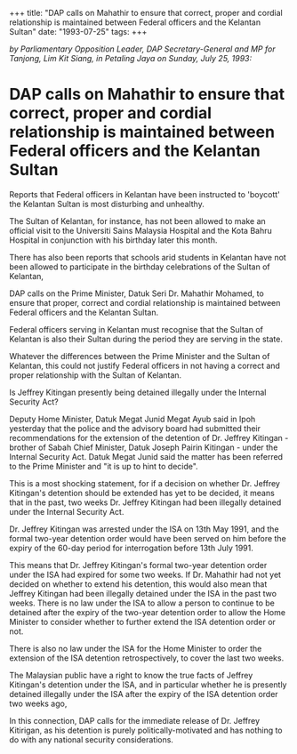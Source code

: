 +++ 
title: "DAP calls on Mahathir to ensure that correct, proper and cordial relationship is maintained between Federal officers and the KeIantan Sultan"
date: "1993-07-25"
tags:
+++

_by Parliamentary Opposition Leader, DAP Secretary-General and MP for Tanjong, Lim Kit Siang, in Petaling Jaya on Sunday, July 25, 1993:_

# DAP calls on Mahathir to ensure that correct, proper and cordial relationship is maintained between Federal officers and the KeIantan Sultan

Reports that Federal officers in Kelantan have been instructed to 'boycott' the Kelantan Sultan is most disturbing and unhealthy.</u>

The Sultan of Kelantan, for instance, has not been allowed to make an official visit to the Universiti Sains Malaysia Hospital and the Kota Bahru Hospital in conjunction with his birthday later this month.

There has also been reports that schools arid students in Kelantan have not been allowed to participate in the birthday celebrations of the Sultan of Kelantan,

DAP calls on the Prime Minister, Datuk Seri Dr. Mahathir Mohamed, to ensure that proper, correct and cordial relationship is maintained between Federal officers and the Kelantan Sultan.

Federal officers serving in Kelantan must recognise that the Sultan of Kelantan is also their Sultan during the period they are serving in the state.

Whatever the differences between the Prime Minister and the Sultan of Kelantan, this could not justify Federal officers in not having a correct and proper relationship with the Sultan of Kelantan.

Is Jeffrey Kitingan presently being detained illegally under the Internal Security Act?

Deputy Home Minister, Datuk Megat Junid Megat Ayub said in Ipoh yesterday that the police and the advisory board had submitted their recommendations for the extension of the detention of Dr. Jeffrey Kitingan - brother of Sabah Chief Minister, Datuk Joseph Pairin Kitingan - under the Internal Security Act.
Datuk Megat Junid said the matter has been referred to the Prime Minister and "it is up to hint to decide".

This is a most shocking statement, for if a decision on whether Dr. Jeffrey Kitingan's detention should be extended has yet to be decided, it means that in the past, two weeks Dr. Jeffrey Kitingan had been illegally detained under the Internal Security Act.

Dr. Jeffrey Kitingan was arrested under the ISA on 13th May 1991, and the formal two-year detention order would have been served on him before the expiry of the 60-day period for interrogation before 13th July 1991.

This means that Dr. Jeffrey Kitingan's formal two-year detention order under the ISA had expired for some two weeks. If Dr. Mahathir had not yet decided on whether to extend his detention, this would also mean that Jeffrey Kitingan had been illegally detained under the ISA in the past two weeks.
There is no law under the ISA to allow a person to continue to be detained after the expiry of the two-year detention order to allow the Home Minister to consider whether to further extend the ISA detention order or not.

There is also no law under the ISA for the Home Minister to order the extension of the ISA detention retrospectively, to cover the last two weeks.

The Malaysian public have a right to know the true facts of Jeffrey Kitingan's detention under the ISA, and in particular whether he is presently detained illegally under the ISA after the expiry of the ISA detention order two weeks ago,

In this connection, DAP calls for the immediate release of Dr. Jeffrey Kitirigan, as his detention is purely politically-motivated and has nothing to do with any national security considerations.
 
